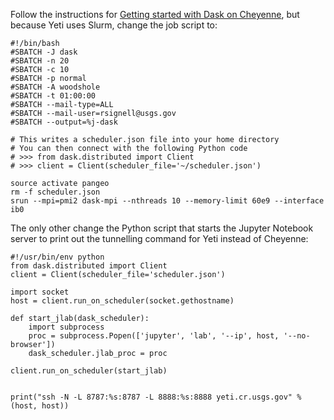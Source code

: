 Follow the instructions for [Getting started with Dask on Cheyenne](https://github.com/pangeo-data/pangeo/wiki/Getting-Started-with-Dask-on-Cheyenne), but because Yeti uses Slurm, change the job script to:
```
#!/bin/bash
#SBATCH -J dask
#SBATCH -n 20
#SBATCH -c 10
#SBATCH -p normal
#SBATCH -A woodshole
#SBATCH -t 01:00:00
#SBATCH --mail-type=ALL
#SBATCH --mail-user=rsignell@usgs.gov
#SBATCH --output=%j-dask

# This writes a scheduler.json file into your home directory
# You can then connect with the following Python code
# >>> from dask.distributed import Client
# >>> client = Client(scheduler_file='~/scheduler.json')

source activate pangeo
rm -f scheduler.json
srun --mpi=pmi2 dask-mpi --nthreads 10 --memory-limit 60e9 --interface ib0
```

The only other change the Python script that starts the Jupyter Notebook server to print out the tunnelling command for Yeti instead of Cheyenne:
```
#!/usr/bin/env python
from dask.distributed import Client
client = Client(scheduler_file='scheduler.json')

import socket
host = client.run_on_scheduler(socket.gethostname)

def start_jlab(dask_scheduler):
    import subprocess
    proc = subprocess.Popen(['jupyter', 'lab', '--ip', host, '--no-browser'])
    dask_scheduler.jlab_proc = proc

client.run_on_scheduler(start_jlab)


print("ssh -N -L 8787:%s:8787 -L 8888:%s:8888 yeti.cr.usgs.gov" % (host, host))
```
